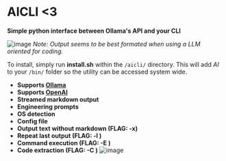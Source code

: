 # AICLI <3
**Simple python interface between Ollama's API and your CLI**

![image](https://github.com/user-attachments/assets/4acfebcf-69e1-417a-8803-7aea3033c3d8)
_Note: Output seems to be best formated when using a LLM oriented for coding._

To install, simply run **install.sh** within the `/aicli/` directory. This will add *AI* to your `/bin/` folder so the utility can be accessed system wide.

- **Supports [Ollama](https://github.com/ollama/ollama)**
- **Supports [OpenAI](https://platform.openai.com/api-keys)**
- **Streamed markdown output**
- **Engineering prompts**
- **OS detection**
- **Config file**
- **Output text without markdown (FLAG: -x)**
- **Repeat last output (FLAG: -l )**
- **Command execution (FLAG: -E )**
- **Code extraction (FLAG: -C )**
![image](https://github.com/user-attachments/assets/61e08c6b-a830-4fb3-acfb-d4eb34dcd9a4)
